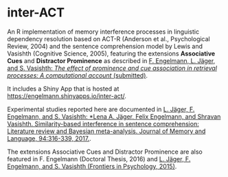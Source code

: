 # inter-ACT
An R implementation of memory interference processes in linguistic dependency resolution based on ACT-R (Anderson et al., Psychological Review, 2004) and the sentence comprehension model by Lewis and Vasishth (Cognitive Science, 2005), featuring the extensions **Associative Cues** and **Distractor Prominence** as described in [F. Engelmann, L. J&auml;ger, and S. Vasishth: *The effect of prominence and cue association in retrieval processes: A computational account* (submitted)](http://personalpages.manchester.ac.uk/staff/felix.engelmann/publications/EJV2016JML.doc.161204.pdf).  

It includes a Shiny App that is hosted at https://engelmann.shinyapps.io/inter-act/.

Experimental studies reported here are documented in [L. J&auml;ger, F. Engelmann, and S. Vasishth: *Lena A. Jäger, Felix Engelmann, and Shravan Vasishth. Similarity-based interference in sentence comprehension: Literature review and Bayesian meta-analysis. Journal of Memory and Language, 94:316-339, 2017.](http://www.sciencedirect.com/science/article/pii/S0749596X17300049).

The extensions Associative Cues and Distractor Prominence are also featured in
F. Engelmann (Doctoral Thesis, 2016) and 
[L. J&auml;ger, F. Engelmann, and S. Vasishth (Frontiers in Psychology, 2015)](http://journal.frontiersin.org/article/10.3389/fpsyg.2015.00617/abstract).
